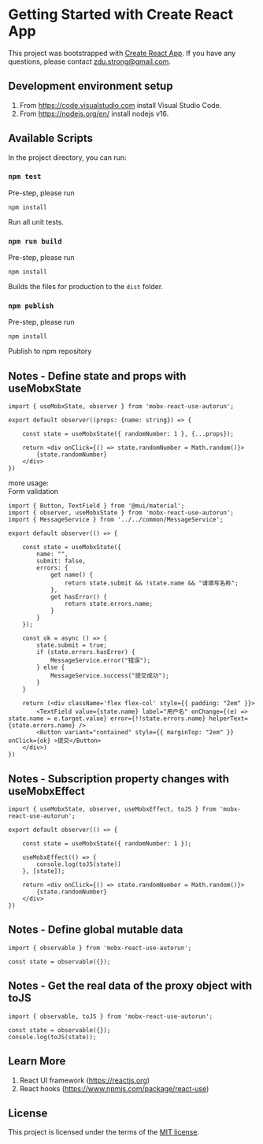 # Getting Started with Create React App

This project was bootstrapped with [Create React App](https://github.com/facebook/create-react-app). If you have any questions, please contact zdu.strong@gmail.com.<br/>

## Development environment setup
1. From https://code.visualstudio.com install Visual Studio Code.<br/>
2. From https://nodejs.org/en/ install nodejs v16.<br/>

## Available Scripts

In the project directory, you can run:<br/>

### `npm test`

Pre-step, please run<br/>

    npm install

Run all unit tests.<br/>

### `npm run build`

Pre-step, please run<br/>

    npm install

Builds the files for production to the `dist` folder.<br/>

### `npm publish`

Pre-step, please run<br/>

    npm install

Publish to npm repository

## Notes - Define state and props with useMobxState

    import { useMobxState, observer } from 'mobx-react-use-autorun';

    export default observer((props: {name: string}) => {

        const state = useMobxState({ randomNumber: 1 }, {...props});

        return <div onClick={() => state.randomNumber = Math.random()}>
            {state.randomNumber}
        </div>
    })

more usage:<br/>
Form validation<br/>

    import { Button, TextField } from '@mui/material';
    import { observer, useMobxState } from 'mobx-react-use-autorun';
    import { MessageService } from '../../common/MessageService';

    export default observer(() => {

        const state = useMobxState({
            name: "",
            submit: false,
            errors: {
                get name() {
                    return state.submit && !state.name && "请填写名称";
                },
                get hasError() {
                    return state.errors.name;
                }
            }
        });

        const ok = async () => {
            state.submit = true;
            if (state.errors.hasError) {
                MessageService.error("错误");
            } else {
                MessageService.success("提交成功");
            }
        }

        return (<div className='flex flex-col' style={{ padding: "2em" }}>
            <TextField value={state.name} label="用户名" onChange={(e) => state.name = e.target.value} error={!!state.errors.name} helperText={state.errors.name} />
            <Button variant="contained" style={{ marginTop: "2em" }} onClick={ok} >提交</Button>
        </div>)
    })

## Notes - Subscription property changes with useMobxEffect

    import { useMobxState, observer, useMobxEffect, toJS } from 'mobx-react-use-autorun';

    export default observer(() => {

        const state = useMobxState({ randomNumber: 1 });

        useMobxEffect(() => {
            console.log(toJS(state))
        }, [state]);

        return <div onClick={() => state.randomNumber = Math.random()}>
            {state.randomNumber}
        </div>
    })

## Notes - Define global mutable data

    import { observable } from 'mobx-react-use-autorun';

    const state = observable({});

## Notes - Get the real data of the proxy object with toJS

    import { observable, toJS } from 'mobx-react-use-autorun';

    const state = observable({});
    console.log(toJS(state));

## Learn More

1. React UI framework (https://reactjs.org)<br/>
2. React hooks (https://www.npmjs.com/package/react-use)<br/>

## License

This project is licensed under the terms of the [MIT license](./LICENSE).